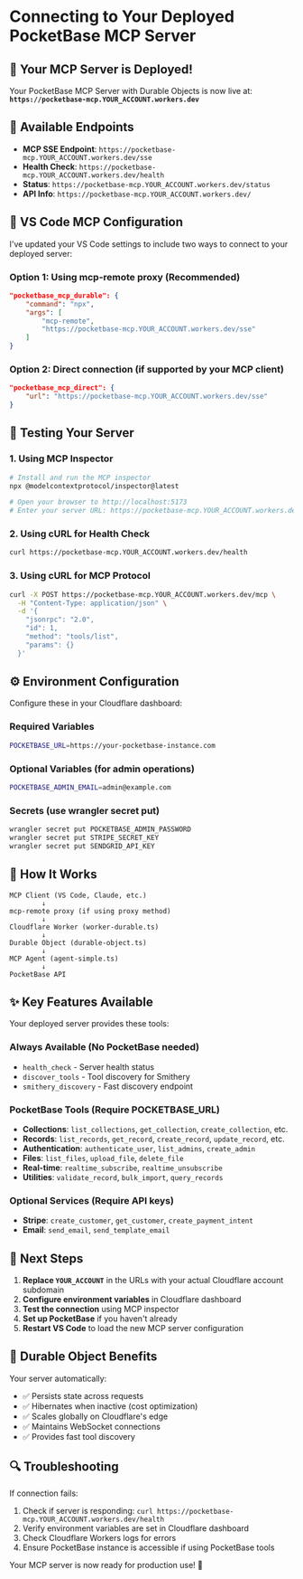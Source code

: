 # Connecting to Your Deployed PocketBase MCP Server

## 🎉 Your MCP Server is Deployed!

Your PocketBase MCP Server with Durable Objects is now live at:
**`https://pocketbase-mcp.YOUR_ACCOUNT.workers.dev`**

## 🔗 Available Endpoints

- **MCP SSE Endpoint**: `https://pocketbase-mcp.YOUR_ACCOUNT.workers.dev/sse`
- **Health Check**: `https://pocketbase-mcp.YOUR_ACCOUNT.workers.dev/health`
- **Status**: `https://pocketbase-mcp.YOUR_ACCOUNT.workers.dev/status`
- **API Info**: `https://pocketbase-mcp.YOUR_ACCOUNT.workers.dev/`

## 🔧 VS Code MCP Configuration

I've updated your VS Code settings to include two ways to connect to your deployed server:

### Option 1: Using mcp-remote proxy (Recommended)
```json
"pocketbase_mcp_durable": {
    "command": "npx",
    "args": [
        "mcp-remote",
        "https://pocketbase-mcp.YOUR_ACCOUNT.workers.dev/sse"
    ]
}
```

### Option 2: Direct connection (if supported by your MCP client)
```json
"pocketbase_mcp_direct": {
    "url": "https://pocketbase-mcp.YOUR_ACCOUNT.workers.dev/sse"
}
```

## 🧪 Testing Your Server

### 1. Using MCP Inspector
```bash
# Install and run the MCP inspector
npx @modelcontextprotocol/inspector@latest

# Open your browser to http://localhost:5173
# Enter your server URL: https://pocketbase-mcp.YOUR_ACCOUNT.workers.dev/sse
```

### 2. Using cURL for Health Check
```bash
curl https://pocketbase-mcp.YOUR_ACCOUNT.workers.dev/health
```

### 3. Using cURL for MCP Protocol
```bash
curl -X POST https://pocketbase-mcp.YOUR_ACCOUNT.workers.dev/mcp \
  -H "Content-Type: application/json" \
  -d '{
    "jsonrpc": "2.0",
    "id": 1,
    "method": "tools/list",
    "params": {}
  }'
```

## ⚙️ Environment Configuration

Configure these in your Cloudflare dashboard:

### Required Variables
```bash
POCKETBASE_URL=https://your-pocketbase-instance.com
```

### Optional Variables (for admin operations)
```bash
POCKETBASE_ADMIN_EMAIL=admin@example.com
```

### Secrets (use wrangler secret put)
```bash
wrangler secret put POCKETBASE_ADMIN_PASSWORD
wrangler secret put STRIPE_SECRET_KEY
wrangler secret put SENDGRID_API_KEY
```

## 🔄 How It Works

```
MCP Client (VS Code, Claude, etc.)
        ↓
mcp-remote proxy (if using proxy method)
        ↓
Cloudflare Worker (worker-durable.ts)
        ↓
Durable Object (durable-object.ts)
        ↓
MCP Agent (agent-simple.ts)
        ↓
PocketBase API
```

## ✨ Key Features Available

Your deployed server provides these tools:

### Always Available (No PocketBase needed)
- `health_check` - Server health status
- `discover_tools` - Tool discovery for Smithery
- `smithery_discovery` - Fast discovery endpoint

### PocketBase Tools (Require POCKETBASE_URL)
- **Collections**: `list_collections`, `get_collection`, `create_collection`, etc.
- **Records**: `list_records`, `get_record`, `create_record`, `update_record`, etc.
- **Authentication**: `authenticate_user`, `list_admins`, `create_admin`
- **Files**: `list_files`, `upload_file`, `delete_file`
- **Real-time**: `realtime_subscribe`, `realtime_unsubscribe`
- **Utilities**: `validate_record`, `bulk_import`, `query_records`

### Optional Services (Require API keys)
- **Stripe**: `create_customer`, `get_customer`, `create_payment_intent`
- **Email**: `send_email`, `send_template_email`

## 🎯 Next Steps

1. **Replace `YOUR_ACCOUNT`** in the URLs with your actual Cloudflare account subdomain
2. **Configure environment variables** in Cloudflare dashboard
3. **Test the connection** using MCP inspector
4. **Set up PocketBase** if you haven't already
5. **Restart VS Code** to load the new MCP server configuration

## 🚀 Durable Object Benefits

Your server automatically:
- ✅ Persists state across requests
- ✅ Hibernates when inactive (cost optimization)
- ✅ Scales globally on Cloudflare's edge
- ✅ Maintains WebSocket connections
- ✅ Provides fast tool discovery

## 🔍 Troubleshooting

If connection fails:
1. Check if server is responding: `curl https://pocketbase-mcp.YOUR_ACCOUNT.workers.dev/health`
2. Verify environment variables are set in Cloudflare dashboard
3. Check Cloudflare Workers logs for errors
4. Ensure PocketBase instance is accessible if using PocketBase tools

Your MCP server is now ready for production use! 🎉

